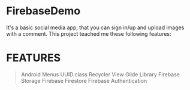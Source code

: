 # FirebaseDemo

It's a basic social media app, that you can sign in/up and upload images with a comment. This project teached me these following features:

# FEATURES
> Android Menus
> UUID.class
> Recycler View
> Glide Library
> Firebase Storage
> Firebase Firestore 
> Firebase Authentication


